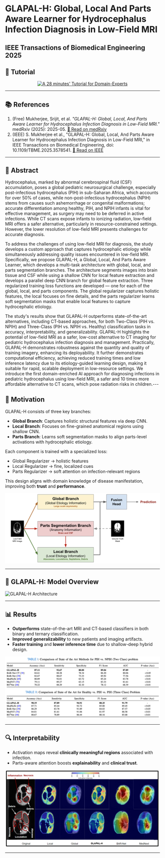 # **GLAPAL-H: Global, Local And Parts Aware Learner for Hydrocephalus Infection Diagnosis in Low-Field MRI**  
**IEEE Transactions of Biomedical Engineering 2025**
---

## 🎥 Tutorial

<p align="center">
  <a href="https://youtu.be/bvaHT2m4y3Q?si=lh9sL4PTJu2cShJq">
    <img src="https://img.youtube.com/vi/bvaHT2m4y3Q/hqdefault.jpg" alt="A 28 minutes' Tutorial for Domain-Experts">
  </a>
</p>

---

## 📚 References

1. (Free) Mukherjee, Srijit, et al. *"GLAPAL-H: Global, Local, And Parts Aware Learner for Hydrocephalus Infection Diagnosis in Low-Field MRI."*  medRxiv (2025): 2025-05. [📄 Read on medRxiv](https://www.medrxiv.org/content/10.1101/2025.05.14.25327461v2)
2. (IEEE) S. Mukherjee et al., "GLAPAL-H: Global, Local, And Parts Aware Learner for Hydrocephalus Infection Diagnosis in Low-Field MRI," in IEEE Transactions on Biomedical Engineering, doi: 10.1109/TBME.2025.3578541. [📄 Read on IEEE](https://ieeexplore.ieee.org/document/11029195)

---

## 🧠 Abstract

Hydrocephalus, marked by abnormal cerebrospinal fluid (CSF) accumulation, poses a global pediatric neurosurgical challenge, especially post-infectious hydrocephalus (PIH) in sub-Saharan Africa, which accounts for over 50% of cases, while non-post-infectious hydrocephalus (NPIH) stems from causes such ashemorrhage or congenital malformations; accurate differentiation among healthy, PIH, and NPIH infants is vital for effective management, as surgery may need to be deferred in active infections. While CT scans expose infants to ionizing radiation, low-field MRI offers a safer alternative, particularly in resource-constrained settings. However, the lower resolution of low-field MRI presents challenges for accurate diagnosis. 

To address the challenges of using low-field MRI for diagnosis, the study develops a custom approach that captures hydrocephalic etiology while simultaneously addressing quality issues encountered in low-field MRI. Specifically, we propose GLAPAL-H, a Global, Local, And Parts Aware Learner, which develops a multi-task architecture with global, local, and parts segmentation branches. The architecture segments images into brain tissue and CSF while using a shallow CNN for local feature extraction and develops a parallel deep CNN branch for global feature extraction. Three regularized training loss functions are developed — one for each of the global, local, and parts components. The global regularizer captures holistic features, the local focuses on fine details, and the parts regularizer learns soft segmentation masks that enable local features to capture hydrocephalic etiology. 

The study's results show that GLAPAL-H outperforms state-of-the-art alternatives, including CT-based approaches, for both Two-Class (PIH vs. NPIH) and Three-Class (PIH vs. NPIH vs. Healthy) classification tasks in accuracy, interpretability, and generalizability. GLAPAL-H highlights the potential of low-field MRI as a safer, low-cost alternative to CT imaging for pediatric hydrocephalus infection diagnosis and management. Practically, GLAPAL-H demonstrates robustness against the quantity and quality of  training imagery, enhancing its deployability. It further demonstrates computational efficiency, achieving reduced training times and low inference latency due to its etiology-guided learning design, making it suitable for rapid, scalable deployment in low-resource settings. We introduce the first domain-enriched AI approach for diagnosing infections in pediatric hydrocephalus using low-field MRI, a safer and 10 times more affordable alternative to CT scans, which pose radiation risks in children.---

## 🎯 Motivation

GLAPAL-H consists of three key branches:

- **Global Branch**: Captures holistic structural features via deep CNN.
- **Local Branch**: Focuses on fine-grained anatomical regions using shallow CNN.
- **Parts Branch**: Learns soft segmentation masks to align parts-level activations with hydrocephalic etiology.

Each component is trained with a specialized loss:
- Global Regularizer → holistic features  
- Local Regularizer → fine, localized cues  
- Parts Regularizer → soft attention on infection-relevant regions  

This design aligns with domain knowledge of disease manifestation, improving both **trust** and **performance**.

![Motivation](./GLAPALH_files/motivation.png)

---

## 🧩 GLAPAL-H: Model Overview


![GLAPAL-H Architecture](./GLAPALH_files/model.png)

---

## 📊 Results

- **Outperforms** state-of-the-art MRI and CT-based classifiers in both binary and ternary classification.
- **Improved generalizability** to new patients and imaging artifacts.
- **Faster training** and **lower inference time** due to shallow-deep hybrid design.

![Results](./GLAPALH_files/results.png)

---

## 🔍 Interpretability

- Activation maps reveal **clinically meaningful regions** associated with infection.
- Parts-aware attention boosts **explainability** and **clinical trust**.

![Activation Maps](./GLAPALH_files/activationmap.png)

---


